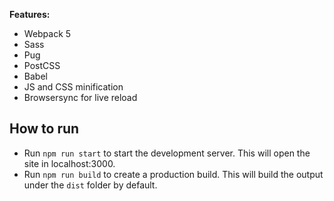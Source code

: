 **Features:**

- Webpack 5
- Sass
- Pug
- PostCSS
- Babel
- JS and CSS minification
- Browsersync for live reload

## How to run

- Run `npm run start` to start the development server. This will open the site in localhost:3000.
- Run `npm run build` to create a production build. This will build the output under the `dist` folder by default.
